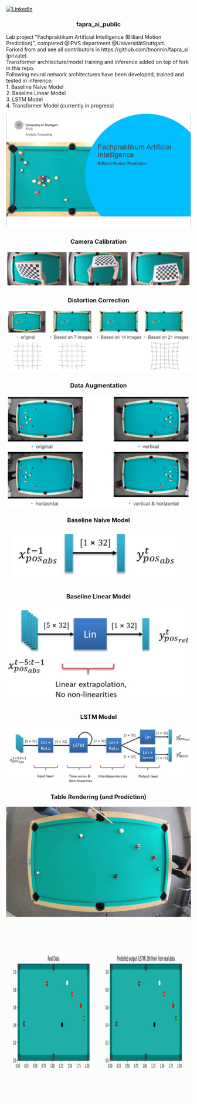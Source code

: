 <!-- Improved compatibility of back to top link: See: https://github.com/othneildrew/Best-README-Template/pull/73 -->
<a name="readme-top"></a>
<!--
*** Thanks for checking out the Best-README-Template. If you have a suggestion
*** that would make this better, please fork the repo and create a pull request
*** or simply open an issue with the tag "enhancement".
*** Don't forget to give the project a star!
*** Thanks again! Now go create something AMAZING! :D
-->



<!-- PROJECT SHIELDS -->
<!--
*** I'm using markdown "reference style" links for readability.
*** Reference links are enclosed in brackets [ ] instead of parentheses ( ).
*** See the bottom of this document for the declaration of the reference variables
*** for contributors-url, forks-url, etc. This is an optional, concise syntax you may use.
*** https://www.markdownguide.org/basic-syntax/#reference-style-links
-->
[![LinkedIn][linkedin-shield]][linkedin-url]



<!-- PROJECT LOGO -->
<!--
<br />
<div align="center">
  <a href="https://github.com/github_username/repo_name">
    <img src="images/logo.png" alt="Logo" width="80" height="80">
  </a>
 -->
<h3 align="center">fapra_ai_public</h3>

  <p align="left">
    Lab project "Fachpraktikum Artificial Intelligence (Billiard Motion Prediction)", completed @IPVS department @UniversitätStuttgart.<br />
    Forked from and see all contributors in https://github.com/tmonnin/fapra_ai (private).<br />
    Transformer architecture/model training and inference added on top of fork in this repo.<br />
    Following neural network architectures have been developed, trained and tested in inference:<br />
    1. Baseline Naive Model<br />
    2. Baseline Linear Model<br />
    3. LSTM Model<br />
    4. Transformer Model (currently in progress)<br />
  </p>
</div>

<p align="center">
  <img title="Introduction" alt="Introduction" src="/images/Introduction.JPG">
</p>

<h3 align="center">Camera Calibration</h3>
<p align="center">
  <img title="Camera Calibration" alt="Camera Calibration" src="/images/CameraCalibration.JPG">
</p>


<h3 align="center">Distortion Correction</h3>
<p align="center">
  <img title="Distortion Correction" alt="Distortion Correction" src="/images/DistortionCorrection.JPG">
</p>

<h3 align="center">Data Augmentation</h3>
<p align="center">
  <img title="Data Augmentation" alt="Data Augmentation" src="/images/DataAugmentation.JPG">
</p>


<h3 align="center">Baseline Naive Model</h3>
<p align="center">
  <img title="Baseline Naive Model" alt="Baseline Naive Model" src="/images/BaselineNaiveModel.JPG">
</p>

<h3 align="center">Baseline Linear Model</h3>
<p align="center">
  <img title="Baseline Linear Model" alt="Baseline Linear Model" src="/images/BaselineLinearModel.JPG">
</p>

<h3 align="center">LSTM Model</h3>
<p align="center">
  <img title="LSTM Model" alt="LSTM Model" src="/images/LSTMModel.JPG">
</p>

<h3 align="center">Table Rendering (and Prediction)</h3>
<p align="center">
  <img title="Table Rendering" alt="Table Rendering" src="/images/New7_clip_37-ezgif.com-video-to-gif-converter.gif" width="640" height="300">
</p>
<p align="center">
  <img title="Table Rendering" alt="Table Rendering" src="/images/lstm_model_lstm_rel_in15_out15_ts2_ds1_gt0_ls30_biasTrue_polTrue_movTrue_lr0.0001_e3_n0.0710_t0.0693_v0.0673_entire_clip_dataset_New7_clip_37_strike_1_vertical.csv-ezgif.com-video-to-gif-converter.gif" width="1280" height="480">
</p>

<!-- MARKDOWN LINKS & IMAGES -->
<!-- https://www.markdownguide.org/basic-syntax/#reference-style-links -->
[linkedin-shield]: https://img.shields.io/badge/-LinkedIn-blue.svg?style=for-the-badge&logo=linkedin&color=blue
[linkedin-url]: https://www.linkedin.com/in/asnecemnnit/
